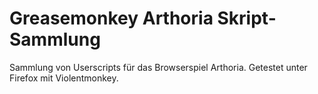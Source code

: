 # Greasemonkey Arthoria Skript-Sammlung
Sammlung von Userscripts für das Browserspiel Arthoria. 
Getestet unter Firefox mit Violentmonkey.

